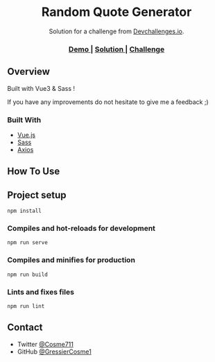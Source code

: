 <h1 align="center">Random Quote Generator</h1>

<div align="center">
   Solution for a challenge from  <a href="http://devchallenges.io" target="_blank">Devchallenges.io</a>.
</div>

<div align="center">
  <h3>
    <a href="https://challenge-random-quote-generator.netlify.app/">
      Demo
    </a>
    <span> | </span>
    <a href="https://devchallenges.io/solutions/a7G1uNwOUXXQHAp5KA19">
      Solution
    </a>
    <span> | </span>
    <a href="https://devchallenges.io/challenges/8Y3J4ucAMQpSnYTwwWW8">
      Challenge
    </a>
  </h3>
</div>

## Overview

Built with Vue3 & Sass !

If you have any improvements do not hesitate to give me a feedback ;) 


### Built With

- [Vue.js](https://vuejs.org/)
- [Sass](https://sass-lang.com/)
- [Axios](https://github.com/axios/axios)

## How To Use


## Project setup
```
npm install
```

### Compiles and hot-reloads for development
```
npm run serve
```

### Compiles and minifies for production
```
npm run build
```

### Lints and fixes files
```
npm run lint
```


## Contact

- Twitter [@Cosme711](https://github.com/Cosme711)
- GitHub [@GressierCosme1](https://twitter.com/GressierCosme1)